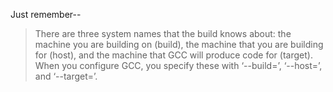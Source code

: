 Just remember--
> There are three system names that the build knows about: the machine you are building
on (build), the machine that you are building for (host), and the machine that GCC will
produce code for (target). When you configure GCC, you specify these with ‘--build=’,
‘--host=’, and ‘--target=’.
